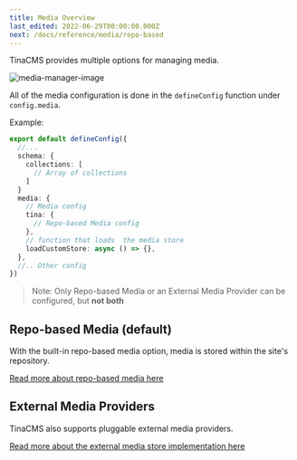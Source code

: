 ```yaml
---
title: Media Overview
last_edited: 2022-06-29T00:00:00.000Z
next: /docs/reference/media/repo-based
---
```


TinaCMS provides multiple options for managing media.

![media-manager-image](/img/media-manager-ui.png)

All of the media configuration is done in the `defineConfig` function under `config.media`.

Example:

```ts
export default defineConfig({
  //...
  schema: {
    collections: [
      // Array of collections
    ]
  }
  media: {
    // Media config
    tina: {
      // Repo-based Media config
    },
    // function that loads  the media store
    loadCustomStore: async () => {},
  },
  //.. Other config
})
```

> Note: Only Repo-based Media or an External Media Provider can be configured, but **not both**

## Repo-based Media (default)

With the built-in repo-based media option, media is stored within the site's repository.

[Read more about repo-based media here](/docs/reference/media/repo-based)

## External Media Providers

TinaCMS also supports pluggable external media providers.

[Read more about the external media store implementation here](/docs/reference/media/external/authentication)
